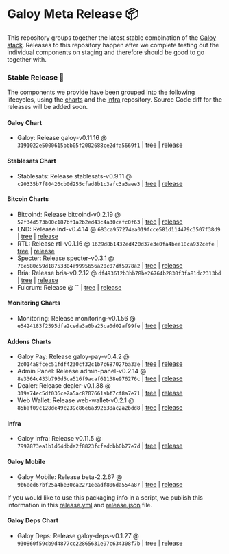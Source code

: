 # Galoy Meta Release 📦

This repository groups together the latest stable combination of the [Galoy stack](https://github.com/GaloyMoney/awesome-galoy#tech-components).
Releases to this repository happen after we complete testing out the individual components on staging and therefore should be good to go together with.

### Stable Release 🎉

The components we provide have been grouped into the following lifecycles, using the [charts](https://github.com/GaloyMoney/charts) and the [infra](https://github.com/GaloyMoney/galoy-infra) repository.
Source Code diff for the releases will be added soon.

#### Galoy Chart
- Galoy: Release galoy-v0.11.16 @ `3191022e5000615bbb05f2002688ce2dfa5669f1` | [tree](https://github.com/GaloyMoney/charts/tree/3191022e5000615bbb05f2002688ce2dfa5669f1/charts/galoy) | [release](https://github.com/GaloyMoney/charts/releases/tag/galoy-v0.11.16)

#### Stablesats Chart
- Stablesats: Release stablesats-v0.9.11 @ `c20335b7f80426cb0d255cfad8b1c3afc3a3aee3` | [tree](https://github.com/GaloyMoney/charts/tree/c20335b7f80426cb0d255cfad8b1c3afc3a3aee3/charts/stablesats) | [release](https://github.com/GaloyMoney/charts/releases/tag/stablesats-v0.9.11)

#### Bitcoin Charts
- Bitcoind: Release bitcoind-v0.2.19 @ `52f34d573b00c187bf1a2b2ed43c4a30cafc0f63` | [tree](https://github.com/GaloyMoney/charts/tree/52f34d573b00c187bf1a2b2ed43c4a30cafc0f63/charts/bitcoind) | [release](https://github.com/GaloyMoney/charts/releases/tag/bitcoind-v0.2.19)
- LND: Release lnd-v0.4.14 @ `683ca957274ea019fcce581d114479c3507f38d9` | [tree](https://github.com/GaloyMoney/charts/tree/683ca957274ea019fcce581d114479c3507f38d9/charts/lnd) | [release](https://github.com/GaloyMoney/charts/releases/tag/lnd-v0.4.14)
- RTL: Release rtl-v0.1.16 @ `1629d8b1432ed420d37e3e0fa4bee18ca932cefe` | [tree](https://github.com/GaloyMoney/charts/tree/1629d8b1432ed420d37e3e0fa4bee18ca932cefe/charts/rtl) | [release](https://github.com/GaloyMoney/charts/releases/tag/rtl-v0.1.16)
- Specter: Release specter-v0.3.1 @ `78e580c59d18753304a9995656a20c07df5978a2` | [tree](https://github.com/GaloyMoney/charts/tree/78e580c59d18753304a9995656a20c07df5978a2/charts/specter) | [release](https://github.com/GaloyMoney/charts/releases/tag/specter-v0.3.1)
- Bria: Release bria-v0.2.12 @ `df493612b3bb78be26764b2830f3fa81dc2313bd` | [tree](https://github.com/GaloyMoney/charts/tree/df493612b3bb78be26764b2830f3fa81dc2313bd/charts/bria) | [release](https://github.com/GaloyMoney/charts/releases/tag/bria-v0.2.12)
- Fulcrum: Release  @ `` | [tree](https://github.com/GaloyMoney/charts/tree//charts/fulcrum) | [release](https://github.com/GaloyMoney/charts/releases/tag/)

#### Monitoring Charts
- Monitoring: Release monitoring-v0.1.56 @ `e5424183f2595dfa2ceda3a0ba25ca0d02af99fe` | [tree](https://github.com/GaloyMoney/charts/tree/e5424183f2595dfa2ceda3a0ba25ca0d02af99fe/charts/monitoring) | [release](https://github.com/GaloyMoney/charts/releases/tag/monitoring-v0.1.56)

#### Addons Charts
- Galoy Pay: Release galoy-pay-v0.4.2 @ `2c014a8fcec51fdf4230cf32c1b7c687027ba33e` | [tree](https://github.com/GaloyMoney/charts/tree/2c014a8fcec51fdf4230cf32c1b7c687027ba33e/charts/galoy-pay) | [release](https://github.com/GaloyMoney/charts/releases/tag/galoy-pay-v0.4.2)
- Admin Panel: Release admin-panel-v0.2.14 @ `8e3364c433b793d5ca516f9acaf61138e976276c` | [tree](https://github.com/GaloyMoney/charts/tree/8e3364c433b793d5ca516f9acaf61138e976276c/charts/admin-panel) | [release](https://github.com/GaloyMoney/charts/releases/tag/admin-panel-v0.2.14)
- Dealer: Release dealer-v0.1.38 @ `319a74ec5df036ce2a5ac8707661abf7cf8a7e71` | [tree](https://github.com/GaloyMoney/charts/tree/319a74ec5df036ce2a5ac8707661abf7cf8a7e71/charts/dealer) | [release](https://github.com/GaloyMoney/charts/releases/tag/dealer-v0.1.38)
- Web Wallet: Release web-wallet-v0.2.1 @ `85baf09c128de49c239c86e6a392638ac2a2bdd8` | [tree](https://github.com/GaloyMoney/charts/tree/85baf09c128de49c239c86e6a392638ac2a2bdd8/charts/web-wallet) | [release](https://github.com/GaloyMoney/charts/releases/tag/web-wallet-v0.2.1)

#### Infra

- Galoy Infra: Release v0.11.5 @ `7997873ea1b1d64dbda2f8823fcfedcbb0b77e7d` | [tree](https://github.com/GaloyMoney/galoy-infra/tree/7997873ea1b1d64dbda2f8823fcfedcbb0b77e7d) | [release](https://github.com/GaloyMoney/galoy-infra/releases/tag/v0.11.5)

#### Galoy Mobile

- Galoy Mobile: Release beta-2.2.67 @ `9b6eed67bf25a4be30ca2271eeadf806da554a87` | [tree](https://github.com/GaloyMoney/galoy-mobile/tree/9b6eed67bf25a4be30ca2271eeadf806da554a87) | [release](https://github.com/GaloyMoney/galoy-mobile/releases/tag/beta-2.2.67)

If you would like to use this packaging info in a script, we publish this information in this [release.yml](./release.yml) and [release.json](./release.json) file.

#### Galoy Deps Chart
- Galoy Deps: Release galoy-deps-v0.1.27 @ `930860f59cb9d4877cc22865631e97c634308f7b` | [tree](https://github.com/GaloyMoney/charts/tree/930860f59cb9d4877cc22865631e97c634308f7b/charts/galoy-deps) | [release](https://github.com/GaloyMoney/charts/releases/tag/galoy-deps-v0.1.27)
